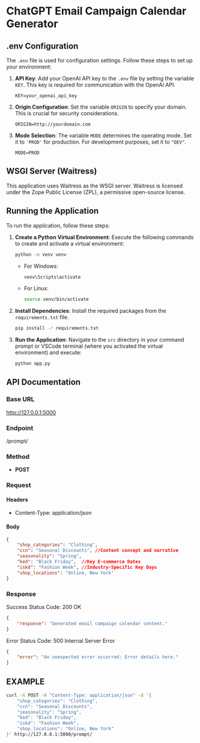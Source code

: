 # ChatGPT Email Campaign Calendar Generator

## .env Configuration

The `.env` file is used for configuration settings. Follow these steps to set up your environment:

1. **API Key**: Add your OpenAI API key to the `.env` file by setting the variable `KEY`. This key is required for communication with the OpenAI API.

    ```env
    KEY=your_openai_api_key
    ```

2. **Origin Configuration**: Set the variable `ORIGIN` to specify your domain. This is crucial for security considerations.

    ```env
    ORIGIN=http://yourdomain.com
    ```

3. **Mode Selection**: The variable `MODE` determines the operating mode. Set it to `'PROD'` for production. For development purposes, set it to `"DEV"`.

    ```env
    MODE=PROD
    ```

## WSGI Server (Waitress)

This application uses Waitress as the WSGI server. Waitress is licensed under the Zope Public License (ZPL), a permissive open-source license.

## Running the Application

To run the application, follow these steps:

1. **Create a Python Virtual Environment**: Execute the following commands to create and activate a virtual environment:

    ```bash
    python -m venv venv
    ```

    - For Windows:

        ```bash
        venv\Scripts\activate
        ```

    - For Linux:

        ```bash
        source venv/bin/activate
        ```

2. **Install Dependencies**: Install the required packages from the `requirements.txt` file.

    ```bash
    pip install -r requirements.txt
    ```

3. **Run the Application**: Navigate to the `src` directory in your command prompt or VSCode terminal (where you activated the virtual environment) and execute:

    ```bash
    python app.py
    ```

## API Documentation

### Base URL
http://127.0.0.1:5000

### Endpoint
/prompt/

### Method

- **POST**

### Request

#### Headers

- Content-Type: application/json

#### Body

```json
{
    "shop_categories": "Clothing",
    "ccn": "Seasonal Discounts", //Content concept and narrative
    "seasonality": "Spring",
    "ked": "Black Friday",  //Key E-commerce Dates
    "iskd": "Fashion Week", //Industry-Specific Key Days
    "shop_locations": "Online, New York"
}
```
  
### Response
Success
Status Code: 200 OK
```json 
{
    "response": "Generated email campaign calendar content."
}
```

Error
Status Code: 500 Internal Server Error
```json 
{
    "error": "An unexpected error occurred: Error details here."
}
```

## EXAMPLE

```bash 
curl -X POST -H "Content-Type: application/json" -d '{
    "shop_categories": "Clothing",
    "ccn": "Seasonal Discounts", 
    "seasonality": "Spring",
    "ked": "Black Friday",
    "iskd": "Fashion Week", 
    "shop_locations": "Online, New York"
}' http://127.0.0.1:5000/prompt/

```
